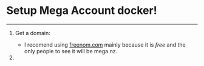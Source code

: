 # Setup Mega Account docker!
____
1. Get a domain:
    - I recomend using [freenom.com](https://www.freenom.com/en/index.html?lang=en) mainly because it is _free_ and the only people to see it will be mega.nz.

2. 